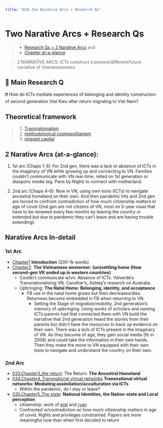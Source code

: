```yaml
---
title: "010.Two Narative Arcs + Research Qs"
---
```

# Two Narative Arcs + Research Qs
> - [Research Qs + 2 Narative Arcs](000.Chapters/010.Two%20Narative%20Arcs%20+%20Research%20Qs.md) and
> - [Chapter at-a-glance](000.Chapters/030.Chapters%20at-a-glance.md)

> 2 NARRATIVE ARCS: ICTs construct a present/different/future narrative of Vietnameseness.

## 🌊 **Main Research Q**
❗️❗️ How do ICTs mediate experiences of belonging and identity construction of second generation Viet Kieu after return migrating to Viet Nam? 

## **Theoretical framework** 
>1. [Transnationalism](008.Theory/Transnationalism.md)
>2. [methodological cosmopolitanism](008.Theory/methodological%20cosmopolitanism.md)
>3. [migrant capital](008.Theory/migrant%20capital.md)

## 2 Narative Arcs (at-a-glance):

1. 1st arc (Chaps 1-3): For 2nd gen, there was a lack or absence of ICTs in the imaginary of VN while growing up and connecting to VN. Families couldn’t communicate with VN real-time, relied on 1st generation or diasporic media (eg. Paris by Night) to connect with motherland.

2. 2nd arc (Chaps 4-6): Now in VN, using own tools (ICTs) to navigate ancestral homeland on their own. And then pandemic hits and 2nd gen are forced to confront contradiction of how much citizenship matters in age of covid (2nd gen are not citizens of VN, most on 5-year visas that have to be renewed every few months by leaving the country or extended but due to pandemic they can’t leave and are having trouble extending).

## Narative Arcs In-detail
### **1st Arc**
* [Chapter1](000.Chapters/031.Chapter1_intro.md) **Introduction** (200-1k words) 
* [Chapter2](000.Chapters/032.Chapter2_westerners.md): **The Vietnamese westerner:** **(un)settling home (How second-gen VK ended up in western countries)**
	* Couldn’t communcate w/vn. Absence of ICTs. Valverde’s Transnationalizing VN. Caruther’s, Ashley’s research on Australia.
	* Upbringing: **The Natal Home: Belonging, identity, and acceptance** 
		* FB use in the natal home grows but then decreases/dies. Returnees become embedded in FB when returning to VN. 
			* Setting the Stage of migration/mobility. 2nd generation’s memory of upbringing. Using works of scholars and naming ICTs parents had that connected them with VN build the narrative that 2nd generation heard the stories from their parents but didn’t have the resources to back up evidence on their own. There was a lack of ICTs present in the imaginary of VN. As they become of age, they gain social media (fb in 2008) and could take the information in their own hands. Then they make the move to VN equipped with their own tools to navigate and understand the country on their own.

### **2nd Arc**
* [033.Chapter3_the return](000.Chapters/033.Chapter3_the%20return.md): The Return: **The Ancestral Homeland**
* [034.Chapter4_Transnational virtual networks](000.Chapters/034.Chapter4_Transnational%20virtual%20networks.md) **Transnational virtual networks: Mediating assimilation/acculturation via ICTs**
	* Within the pandemic, do I stay or leave?
* [035.Chapter5_The state](000.Chapters/035.Chapter5_The%20state.md): **National Identities, the Nation-state and Local perception**
	* citizenship. work of [erel](005.Authors/erel.md) and [ryan](005.Authors/ryan.md)
	* Confronted w/contradiction w/ how much citizenship matters in age of covid. Rights and privileges constrained. Papers are more meaningful now than when first decided to return


